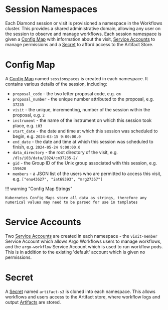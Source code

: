 # Session Namespaces

Each Diamond session or visit is provisioned a namespace in the Workflows cluster.
This provides a shared administrative domain, allowing any user on the session to observe and manage workflows.
Each session namespace is given a [Config Map](#config-map) with information about the visit, [Service Accounts](#service-accounts) to manage permissions and a [Secret](#secret) to afford access to the Artifact Store.

# Config Map

A [Config Map](https://kubernetes.io/docs/concepts/configuration/configmap/) named `sessionspaces` is created in each namespace.
It contains various details of the session, including:

- `proposal_code` - the two letter proposal code, e.g. `cm`
- `proposal_number` - the unique number attributed to the proposal, e.g. `37235`
- `visit` - the unique, incrementing, number of the session within the proposal, e.g. `2`
- `instrument` - the name of the instrument on which this session took place, e.g. `i03`
- `start_date` - the date and time at which this session was scheduled to begin, e.g. `2024-03-15 9:00:00.0`
- `end_date` - the date and time at which this session was scheduled to finish, e.g. `2024-05-24 9:00:00.0`
- `data_directory` - the root directory of the visit, e.g. `/dls/i03/data/2024/cm37235-2/`
- `gid` - the Group ID of the Unix group associated with this session, e.g. `159620`
- `members` - a JSON list of the users who are permitted to access this visit, e.g. `["enu43627", "iat69393", "mrg27357"]`

!!! warning "Config Map Strings"

    Kubernetes Config Maps store all data as strings, therefore any numerical values may need to be parsed for use in templates

# Service Accounts

Two [Service Accounts](https://kubernetes.io/docs/concepts/security/service-accounts/) are created in each namespace - the `visit-member` Service Account which allows Argo Workflows users to manage workflows, and the `argo-workflow` Service Account which is used to run workflow pods. This is in addition to the existing 'default' account which is given no permissions.

# Secret

A [Secret](https://kubernetes.io/docs/concepts/configuration/secret/) named `artifact-s3` is cloned into each namespace.
This allows workflows and users access to the Artifact store, where workflow logs and output [Artifacts](https://argo-workflows.readthedocs.io/en/stable/walk-through/artifacts/) are stored.

